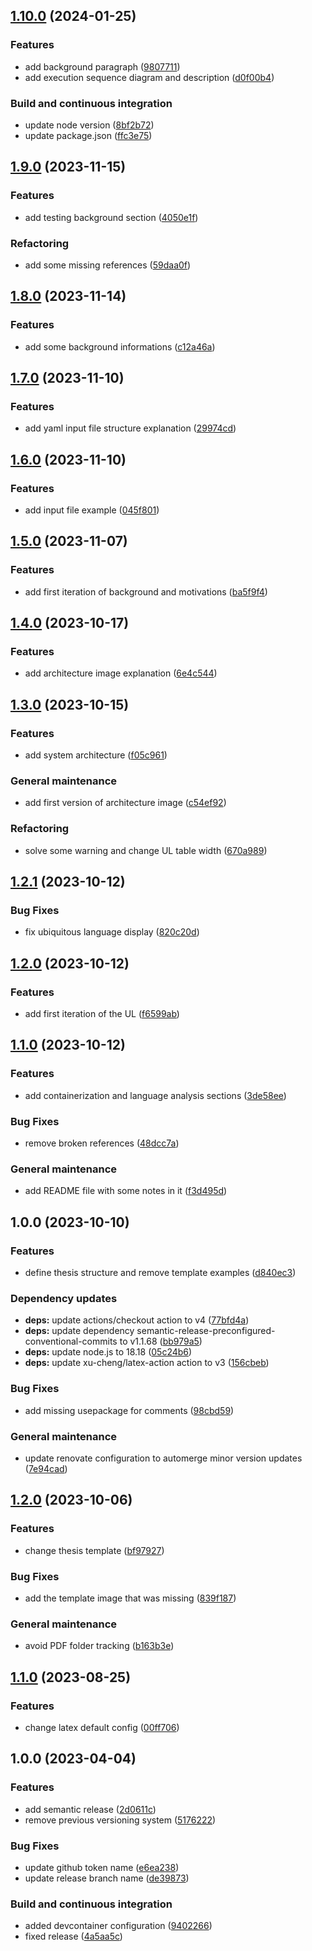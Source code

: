 ## [1.10.0](https://github.com/PaoloPenazzi/master-thesis/compare/1.9.0...1.10.0) (2024-01-25)


### Features

* add background paragraph ([9807711](https://github.com/PaoloPenazzi/master-thesis/commit/980771199b7cf21e34d93b605be537f68b512ceb))
* add execution sequence diagram and description ([d0f00b4](https://github.com/PaoloPenazzi/master-thesis/commit/d0f00b40c3f820ae92a5b5ccd82fd6dcd0c005c6))


### Build and continuous integration

* update node version ([8bf2b72](https://github.com/PaoloPenazzi/master-thesis/commit/8bf2b724994c3768b1ae41a50c1006b9c48bbb18))
* update package.json ([ffc3e75](https://github.com/PaoloPenazzi/master-thesis/commit/ffc3e75e02acdce71bcbff02c9eeec45dfbe0952))

## [1.9.0](https://github.com/PaoloPenazzi/master-thesis/compare/1.8.0...1.9.0) (2023-11-15)


### Features

* add testing background section ([4050e1f](https://github.com/PaoloPenazzi/master-thesis/commit/4050e1fd802002d086c5219c48099e87acba59d0))


### Refactoring

* add some missing references ([59daa0f](https://github.com/PaoloPenazzi/master-thesis/commit/59daa0f0d522cac7e901409bc3ac43c77f62a511))

## [1.8.0](https://github.com/PaoloPenazzi/master-thesis/compare/1.7.0...1.8.0) (2023-11-14)


### Features

* add some background informations ([c12a46a](https://github.com/PaoloPenazzi/master-thesis/commit/c12a46a24903f13534854a351110fdb96ec5a0b4))

## [1.7.0](https://github.com/PaoloPenazzi/master-thesis/compare/1.6.0...1.7.0) (2023-11-10)


### Features

* add yaml input file structure explanation ([29974cd](https://github.com/PaoloPenazzi/master-thesis/commit/29974cdbfdda79309508e6ac7ea7cbffddd398dd))

## [1.6.0](https://github.com/PaoloPenazzi/master-thesis/compare/1.5.0...1.6.0) (2023-11-10)


### Features

* add input file example ([045f801](https://github.com/PaoloPenazzi/master-thesis/commit/045f8019f2f03e0f505ac1093ae5aca1115875b2))

## [1.5.0](https://github.com/PaoloPenazzi/master-thesis/compare/1.4.0...1.5.0) (2023-11-07)


### Features

* add first iteration of background and motivations ([ba5f9f4](https://github.com/PaoloPenazzi/master-thesis/commit/ba5f9f4dd5cf4027b2a9856d6f7c279b9dad37fd))

## [1.4.0](https://github.com/PaoloPenazzi/master-thesis/compare/1.3.0...1.4.0) (2023-10-17)


### Features

* add architecture image explanation ([6e4c544](https://github.com/PaoloPenazzi/master-thesis/commit/6e4c544e0d34bd480e43f9693694564e2af28193))

## [1.3.0](https://github.com/PaoloPenazzi/master-thesis/compare/1.2.1...1.3.0) (2023-10-15)


### Features

* add system architecture ([f05c961](https://github.com/PaoloPenazzi/master-thesis/commit/f05c9619fe4d337c247681a03b1061e8c2295ce9))


### General maintenance

* add first version of architecture image ([c54ef92](https://github.com/PaoloPenazzi/master-thesis/commit/c54ef92a3c53f37a7045fa509310405db360bceb))


### Refactoring

* solve some warning and change UL table width ([670a989](https://github.com/PaoloPenazzi/master-thesis/commit/670a9890324e746daa396652ee1b84e59d4029c2))

## [1.2.1](https://github.com/PaoloPenazzi/master-thesis/compare/1.2.0...1.2.1) (2023-10-12)


### Bug Fixes

* fix ubiquitous language display ([820c20d](https://github.com/PaoloPenazzi/master-thesis/commit/820c20dee08007f2a00d47eb9dc6bc87721e067d))

## [1.2.0](https://github.com/PaoloPenazzi/master-thesis/compare/1.1.0...1.2.0) (2023-10-12)


### Features

* add first iteration of the UL ([f6599ab](https://github.com/PaoloPenazzi/master-thesis/commit/f6599abc3bf059cc89d6554b328717350d63ac78))

## [1.1.0](https://github.com/PaoloPenazzi/master-thesis/compare/1.0.0...1.1.0) (2023-10-12)


### Features

* add containerization and language analysis sections ([3de58ee](https://github.com/PaoloPenazzi/master-thesis/commit/3de58eeb32022a6187eb4adfbb485b5e1ce01922))


### Bug Fixes

* remove broken references ([48dcc7a](https://github.com/PaoloPenazzi/master-thesis/commit/48dcc7acd9ad5c9fd5235cde6e4ba08b844d209d))


### General maintenance

* add README file with some notes in it ([f3d495d](https://github.com/PaoloPenazzi/master-thesis/commit/f3d495da53ce6cecf74df3b25126b2225580594e))

## 1.0.0 (2023-10-10)


### Features

* define thesis structure and remove template examples ([d840ec3](https://github.com/PaoloPenazzi/master-thesis/commit/d840ec359ec38d4ba72a475feefb1411894ada88))


### Dependency updates

* **deps:** update actions/checkout action to v4 ([77bfd4a](https://github.com/PaoloPenazzi/master-thesis/commit/77bfd4af3c168da11425cada1344f6c58ab65194))
* **deps:** update dependency semantic-release-preconfigured-conventional-commits to v1.1.68 ([bb979a5](https://github.com/PaoloPenazzi/master-thesis/commit/bb979a5f9955db5ad1eaf8d9b10cabbbdc91b725))
* **deps:** update node.js to 18.18 ([05c24b6](https://github.com/PaoloPenazzi/master-thesis/commit/05c24b6b88782b49b428ac239f1294df31bd13d7))
* **deps:** update xu-cheng/latex-action action to v3 ([156cbeb](https://github.com/PaoloPenazzi/master-thesis/commit/156cbebe41146e0a395b9507482c9b9fe0feb5d3))


### Bug Fixes

* add missing usepackage for comments ([98cbd59](https://github.com/PaoloPenazzi/master-thesis/commit/98cbd590aaed8574100624a6e6f0e869409e1ab4))


### General maintenance

* update renovate configuration to automerge minor version updates ([7e94cad](https://github.com/PaoloPenazzi/master-thesis/commit/7e94cad70626009d1c2e5e9b4a9a8ec078592811))

## [1.2.0](https://github.com/PaoloPenazzi/latex-template/compare/1.1.0...1.2.0) (2023-10-06)


### Features

* change thesis template ([bf97927](https://github.com/PaoloPenazzi/latex-template/commit/bf979272b7fa06efbd1866a0cdae7716513185b9))


### Bug Fixes

* add the template image that was missing ([839f187](https://github.com/PaoloPenazzi/latex-template/commit/839f1871e56195651cb260ce00285d3ee7c532fd))


### General maintenance

* avoid PDF folder tracking ([b163b3e](https://github.com/PaoloPenazzi/latex-template/commit/b163b3e105c582359631a7d137a38ebb316c2260))

## [1.1.0](https://github.com/PaoloPenazzi/latex-template/compare/1.0.0...1.1.0) (2023-08-25)


### Features

* change latex default config ([00ff706](https://github.com/PaoloPenazzi/latex-template/commit/00ff706444c3908726a9191fc6289da1c872b9ac))

## 1.0.0 (2023-04-04)


### Features

* add semantic release ([2d0611c](https://github.com/PaoloPenazzi/latex-template/commit/2d0611ce43f2dde4fc4dea5bad57b5a597b6f9de))
* remove previous versioning system ([5176222](https://github.com/PaoloPenazzi/latex-template/commit/5176222e75c107db276e054cd680f8808891649f))


### Bug Fixes

* update github token name ([e6ea238](https://github.com/PaoloPenazzi/latex-template/commit/e6ea2380def76c13ce9d3446bab8537b0a808297))
* update release branch name ([de39873](https://github.com/PaoloPenazzi/latex-template/commit/de3987367ad05b50a44ab2a1b94f8075fea18926))


### Build and continuous integration

* added devcontainer configuration ([9402266](https://github.com/PaoloPenazzi/latex-template/commit/9402266a035585ff436b8f3251207c340e8bfa5e))
* fixed release ([4a5aa5c](https://github.com/PaoloPenazzi/latex-template/commit/4a5aa5c9a763ed9b260684a9e43582fa8c29d93d))
